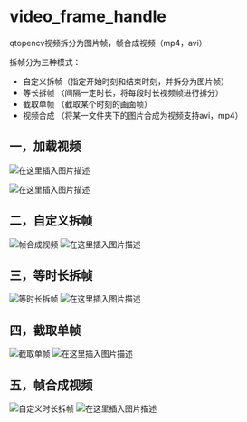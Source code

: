 # video_frame_handle
qtopencv视频拆分为图片帧，帧合成视频（mp4，avi）

拆帧分为三种模式：

 - 自定义拆帧（指定开始时刻和结束时刻，并拆分为图片帧）
 - 等长拆帧   （间隔一定时长，将每段时长视频帧进行拆分）
 - 截取单帧 （截取某个时刻的画面帧）
 - 视频合成 （将某一文件夹下的图片合成为视频支持avi，mp4）

## 一，加载视频
![在这里插入图片描述](https://img-blog.csdnimg.cn/20200504161945206.png?x-oss-process=image/watermark,type_ZmFuZ3poZW5naGVpdGk,shadow_10,text_aHR0cHM6Ly9ibG9nLmNzZG4ubmV0L3FxXzM4NDQxNjky,size_16,color_FFFFFF,t_70)

![在这里插入图片描述](https://img-blog.csdnimg.cn/20200504161957928.gif)
## 二，自定义拆帧
![帧合成视频](https://img-blog.csdnimg.cn/20200504155215978.png?x-oss-process=image/watermark,type_ZmFuZ3poZW5naGVpdGk,shadow_10,text_aHR0cHM6Ly9ibG9nLmNzZG4ubmV0L3FxXzM4NDQxNjky,size_16,color_FFFFFF,t_70)
![在这里插入图片描述](https://img-blog.csdnimg.cn/20200504162035441.gif)
## 三，等时长拆帧

![等时长拆帧](https://img-blog.csdnimg.cn/20200504155150973.png?x-oss-process=image/watermark,type_ZmFuZ3poZW5naGVpdGk,shadow_10,text_aHR0cHM6Ly9ibG9nLmNzZG4ubmV0L3FxXzM4NDQxNjky,size_16,color_FFFFFF,t_70)
![在这里插入图片描述](https://img-blog.csdnimg.cn/20200504162114639.gif)
## 四，截取单帧
![截取单帧](https://img-blog.csdnimg.cn/20200504155152545.png?x-oss-process=image/watermark,type_ZmFuZ3poZW5naGVpdGk,shadow_10,text_aHR0cHM6Ly9ibG9nLmNzZG4ubmV0L3FxXzM4NDQxNjky,size_16,color_FFFFFF,t_70)
![在这里插入图片描述](https://img-blog.csdnimg.cn/20200504162131657.gif)
## 五，帧合成视频

![自定义时长拆帧](https://img-blog.csdnimg.cn/20200504155200606.png?x-oss-process=image/watermark,type_ZmFuZ3poZW5naGVpdGk,shadow_10,text_aHR0cHM6Ly9ibG9nLmNzZG4ubmV0L3FxXzM4NDQxNjky,size_16,color_FFFFFF,t_70)
![在这里插入图片描述](https://img-blog.csdnimg.cn/20200504162635130.gif)
